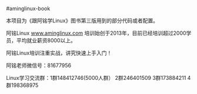 #aminglinux-book

本项目为《跟阿铭学Linux》图书第三版用到的部分代码或者配置。

阿铭Linux www.aminglinux.com 培训始创于2013年，目前已经培训超过2000学员，平均就业薪资8000以上。

阿铭Linux培训注重实战，讲究快速上手入门！

阿铭老师微信号：81677956

Linux学习交流群：1群148412746(5000人群）  2群246401509 3群173884211  4群198368975
